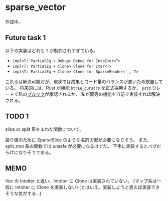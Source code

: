 # sparse_vector

作成中。

## Future task 1

以下の実装はどれも `T` が制約されすぎている。

- `impl<T: PartialEq + Debug> Debug for IntoIter<T>`
- `impl<T: PartialEq + Clone> Clone for Iter<T>`
- `impl<T: PartialEq + Clone> Clone for SparseReader<'_, T>`

これらは解決可能だが、現状では成果とコード量のバランスが悪いため放置している。
将来的には、Rust が機能 [`btree_cursors`] を正式採用するか、
[`pstd`] クレートで私の[プルリク][my_pr]が承認されるか、
私が同等の機能を自前で実装すれば解決される。

[`btree_cursors`]: https://doc.rust-lang.org/beta/unstable-book/library-features/btree-cursors.html
[`pstd`]: https://crates.io/crates/pstd
[my_pr]: https://github.com/georgebarwood/pstd/pull/2

## TODO 1

slice の split 系をまねた関数について。

戻り値のために SparseSlice のような名前の型が必要になりそう。
また、split_mut 系の関数では unsafe が必要になるはずだ。
下手に実装するとバグだらけになりそうである。

## MEMO

Vec の IntoIter と違い、IntoIter に Clone は実装されていない。
(マップ系は一般に IntoIter に Clone を実装しない)
(とはいえ、実装しようと思えば実装できそうな気がする…)